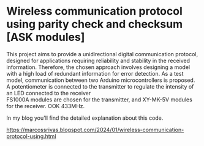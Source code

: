 # Wireless communication protocol using parity check and checksum [ASK modules]
  
  This project aims to provide a unidirectional digital communication protocol, designed for applications requiring reliability and stability in the received information. Therefore, the chosen approach involves designing a model with a high load of redundant information for error detection.
  As a test model, communication between two Arduino microcontrollers is proposed. A potentiometer is connected to the transmitter to regulate the intensity of an LED connected to the receiver  
  FS1000A modules are chosen for the transmitter, and XY-MK-5V modules for the receiver. OOK 433MHz.

  In my blog you'll find the detailed explanation about this code.

  https://marcossrivas.blogspot.com/2024/01/wireless-communication-protocol-using.html

